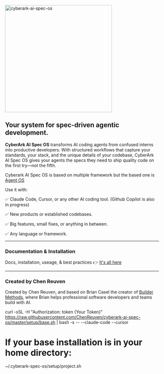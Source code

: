 <img width="350" height="350" alt="cyberark-ai-spec-os" src="assets/cyberark-ai-spec-os.png" />

## Your system for spec-driven agentic development.

**CyberArk AI Spec OS** transforms AI coding agents from confused interns into productive developers. With structured workflows that capture your standards, your stack, and the unique details of your codebase, CyberArk AI Spec OS gives your agents the specs they need to ship quality code on the first try—not the fifth.

Cyberark AI Spec OS is based on multiple framework but the based one is [Agent OS](https://ChenReuven.com/cyberark-ai-spec-os)

Use it with:

✅ Claude Code, Cursor, or any other AI coding tool. (Github Copilot is also in progress)

✅ New products or established codebases.

✅ Big features, small fixes, or anything in between.

✅ Any language or framework.

---

### Documentation & Installation

Docs, installation, useage, & best practices 👉 [It's all here](https://ChenReuven.com/cyberark-ai-spec-os)

---

### Created by Chen Reuven

Created by Chen Reuven, and based on Brian Casel the creator of [Builder Methods](https://ChenReuven.com), where Brian helps professional software developers and teams build with AI.


curl -sSL -H "Authorization: token {Your Token}" https://raw.githubusercontent.com/ChenReuven/cyberark-ai-spec-os/master/setup/base.sh | bash -s -- --claude-code --cursor

# If your base installation is in your home directory:
~/.cyberark-spec-os/setup/project.sh
